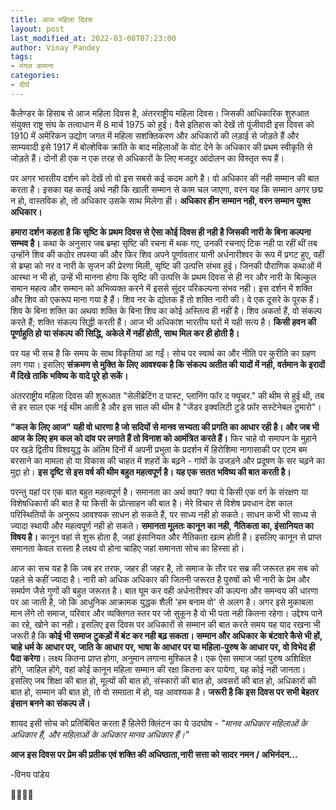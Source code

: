 ```yaml
---
title: आज महिला दिवस
layout: post
last_modified_at: 2022-03-08T07:23:00
author: Vinay Pandey
tags:
- मंगल कामना
categories:
- दीर्घ
---
```

कैलेण्डर के हिसाब से आज महिला दिवस है, अंतरराष्ट्रीय महिला दिवस। जिसकी आधिकारिक शुरुआत संयुक्त राष्ट्र संघ के तत्वाधान में 8 मार्च 1975 को हुई। वैसे इतिहास को देखें तो पूंजीवादी इस दिवस को 1910 में अमेरिकन उद्योग जगत में महिला सशक्तिकरण और अधिकारों की लड़ाई से जोड़ते हैं और साम्यवादी इसे 1917 में बोल्शेविक क्रांति के बाद महिलाओं के वोट देने के अधिकार की प्रथम स्वीकृति से जोड़ते हैं। दोनों ही एक न एक तरह से अधिकारों के लिए मजदूर आंदोलन का विस्तृत रूप हैं। 

पर अगर भारतीय दर्शन को देखें तो वो इस सबसे कई कदम आगे है। वो अधिकार की नही सम्मान की बात करता है। इसका यह कतई अर्थ नही कि खाली सम्मान से काम चल जाएगा, वरन यह कि सम्मान अगर छद्म न हो, वास्तविक हो, तो अधिकार उसके साथ मिलेगा ही। **अधिकार हीन सम्मान नही, वरन सम्मान युक्त अधिकार।**

**हमारा दर्शन कहता है कि सृष्टि के प्रथम दिवस से ऐसा कोई दिवस ही नही है जिसकी नारी के बिना कल्पना सम्भव है।** कथा के अनुसार जब ब्रम्हा सृष्टि की रचना में थक गए, उनकी रचनाएं टिक नही पा रहीं थीं तब उन्होंने शिव की कठोर तपस्या की और फिर शिव अपने पूर्णावतार यानी अर्धनारीश्वर के रूप में प्रगट हुए, वहीं से ब्रम्हा को नर व नारी के सृजन की प्रेरणा मिली, सृष्टि की उत्पत्ति संभव हुई। जिनकी पौराणिक कथाओं में आस्था न भी हो, उन्हें भी मानना होगा कि सृष्टि की उत्पत्ति के प्रथम दिवस से ही नर और नारी के बिल्कुल समान महत्व और सम्मान को अभिव्यक्त करने में इससे सुंदर परिकल्पना संभव नही। इस दर्शन में शक्ति और शिव को एकरूप माना गया है हैं। शिव नर के द्योतक हैं तो शक्ति नारी की। वे एक दूसरे के पूरक हैं। शिव के बिना शक्ति का अथवा शक्ति के बिना शिव का कोई अस्तित्व ही नहीं है। शिव अकर्ता हैं, वो संकल्प करते हैं; शक्ति संकल्प सिद्धी करती हैं। आज भी अधिकांश भारतीय घरों में यही सत्य है। **किसी हवन की पूर्णाहुति हो या संकल्प की सिद्धि, अकेले में नहीं होती, साथ मिल कर ही होती है।**

पर यह भी सच है कि समय के साथ विकृतियां आ गईं। सोच पर स्वार्थ का और नीति पर कुरीति का ग्रहण लग गया। इसलिए **संक्रमण से मुक्ति के लिए आवश्यक है कि संकल्प अतीत की यादों में नही, वर्तमान के इरादों में दिखे ताकि भविष्य के वादे पूरे हो सकें।**

अंतरराष्ट्रीय महिला दिवस की शुरूआत "सेलीब्रेटिंग द पास्ट, प्लानिंग फॉर द फ्यूचर." की थीम से हुई थी, तब से हर साल एक नई थीम आती है और इस साल  की थीम  है "जेंडर इक्वलिटी टुडे फ़ॉर सस्टेनेबल टुमारो"।

**"कल के लिए आज" यही वो धारणा है जो सदियों से मानव सभ्यता की प्रगति का आधार रही है। और जब भी आज के लिए हम कल को दांव पर लगाते हैं तो विनाश को आमंत्रित करते हैं।** फिर चाहे वो  समापन के मुहाने पर खड़े द्वितीय विश्वयुद्ध के अंतिम दिनों में अपनी प्रभुता के प्रदर्शन में हिरोशिमा नागासाकी पर एटम बम बरसाने का मामला हो या विकास की चाहत में शहरों के बढ़ने - गांवों के उजड़ने और प्रदूषण के सर चढ़ने का मुद्दा हो। **इस दृष्टि से इस वर्ष की थीम बहुत महत्वपूर्ण है। यह एक सतत भविष्य की बात करती है।** 

परन्तु यहां पर एक बात बहुत महत्वपूर्ण है। समानता का अर्थ क्या? क्या ये किसी एक वर्ग के संरक्षण या विशेषधिकारों की बात है या किसी के प्रोत्साहन की बात है। मेरे विचार से विशेष प्रवधान देश काल परिस्थितियों के अनुरूप आवश्यक साधन हो सकते हैं, पर साध्य नही हो सकते। साधन कभी भी साध्य से ज्यादा स्थायी और महत्वपूर्ण नही हो सकते। **समानता मूलतः कानून का नही, नैतिकता का, इंसानियत का विषय है।** कानून वहां से शुरू होता है, जहां इंसानियत और नैतिकता खत्म होती है। इसलिए कानून से प्राप्त समानता केवल रास्ता है लक्ष्य वो होना चाहिए जहां समानता सोच का हिस्सा हो।

आज का सच यह है कि जब हर तरफ, जहर ही जहर है, तो समाज के तौर पर सब्र की जरूरत हम सब को पहले से कहीं ज्यादा है। नारी को अधिक अधिकार की जितनी जरूरत है पुरुषों को भी नारी के प्रेम और समर्पण जैसे गुणों की बहुत जरूरत है। बात घूम कर वही अर्धनारीश्वर की   कल्पना और समन्वय की धारणा पर आ जाती है, जो कि आधुनिक आक्रामक युद्धक शैली 'हम बनाम वो' से अलग है। अगर इसे मुकाबला मान लेंगे तो समाज, परिवार और व्यक्तिगत स्तर पर जो सुकून है वो भी पता नही कितना रहेगा। उद्देश्य पाने का रहे, खोने का नही। इसलिए इस दिवस पर अधिकारों से सम्मान की बात करते समय यह याद रखना भी जरूरी है कि **कोई भी समाज टुकड़ों में बंट कर नही बढ़ सकता। सम्मान और अधिकार के बंटवारे कैसे भी हों, चाहे धर्म के आधार पर, जाति के आधार पर, भाषा के आधार पर या महिला-पुरुष के आधार पर, वो विभेद ही पैदा करेगा**। लक्ष्य कितना प्राप्त होगा, अनुमान लगाना मुश्किल है। एक ऐसा समाज जहां पुरुष अशिक्षित होंगे, जाहिल होंगे, वहां कोई कानून महिला सम्मान की रक्षा कितना कर पायेगा, यह कोई नही जानता। इसलिए जब शिक्षा की बात हो, मूल्यों की बात हो, संस्कारों की बात हो, अवसरों की बात हो, अधिकारों की बात हो, सम्मान की बात हो, तो वो समग्रता में हो, यह आवश्यक है। **जरूरी है कि इस दिवस पर सभी बेहतर इंसान बनने का संकल्प लें।**

शायद इसी सोच को प्रतिबिंबित करता हैं हिलेरी क्लिंटन का ये उदघोष - 
*"मानव अधिकार महिलाओं के अधिकार हैं, और महिलाओं के अधिकार मानव अधिकार हैं।"*

**आज इस दिवस पर प्रेम की प्रतीक एवं शक्ति की अधिष्ठाता,नारी सत्ता को सादर नमन / अभिनंदन...**

-विनय पांडेय

🙏🌷🌷🙏


